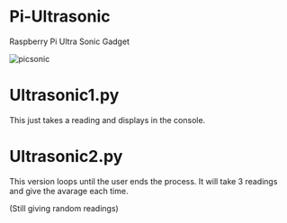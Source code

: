 Pi-Ultrasonic
=============

Raspberry Pi Ultra Sonic Gadget

![picsonic](https://pbs.twimg.com/media/BM1R1BVCIAA7TYJ.jpg:small)


Ultrasonic1.py
===============

This just takes a reading and displays in the console.

Ultrasonic2.py
===============

This version loops until the user ends the process. It will take 3 readings and give the avarage each time.

(Still giving random readings)

